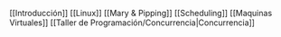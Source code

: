 [[Introducción]]
[[Linux]]
[[Mary & Pipping]]
[[Scheduling]]
[[Maquinas Virtuales]]
[[Taller de Programación/Concurrencia|Concurrencia]]